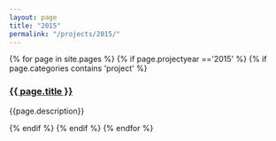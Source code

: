 ```yaml
---
layout: page
title: "2015"
permalink: "/projects/2015/"
---
```

<div class="item">
  {% for page in site.pages %}
    {% if page.projectyear =='2015' %}
      {% if page.categories contains 'project' %}
        <h3><a href="{{ page.url | relative_url }}">{{ page.title }}</a></h3>
        <p>{{page.description}}</p>  
      {% endif %}
    {% endif %}
  {% endfor %}
</div>
